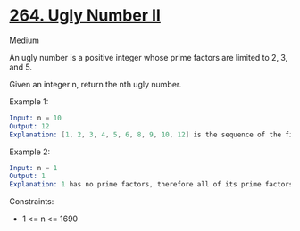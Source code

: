 # [264. Ugly Number II](https://leetcode.com/problems/ugly-number-ii/)

Medium

An ugly number is a positive integer whose prime factors are limited to 2, 3, and 5.

Given an integer n, return the nth ugly number.

Example 1:

```s
Input: n = 10
Output: 12
Explanation: [1, 2, 3, 4, 5, 6, 8, 9, 10, 12] is the sequence of the first 10 ugly numbers.
```

Example 2:

```s
Input: n = 1
Output: 1
Explanation: 1 has no prime factors, therefore all of its prime factors are limited to 2, 3, and 5.
```

Constraints:

- 1 <= n <= 1690
